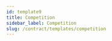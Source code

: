 ```yaml
---
id: template9
title: Competition
sidebar_label: Competition
slug: /contract/templates/competition
---
```

